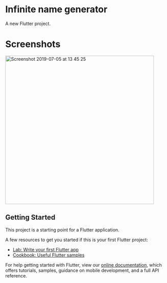 # Infinite name generator

A new Flutter project.

# Screenshots
<img width="465" alt="Screenshot 2019-07-05 at 13 45 25" src="https://user-images.githubusercontent.com/4223130/60723333-46198b00-9f2b-11e9-95a5-f39a1b092b2a.png">

## Getting Started

This project is a starting point for a Flutter application.

A few resources to get you started if this is your first Flutter project:

- [Lab: Write your first Flutter app](https://flutter.dev/docs/get-started/codelab)
- [Cookbook: Useful Flutter samples](https://flutter.dev/docs/cookbook)

For help getting started with Flutter, view our 
[online documentation](https://flutter.dev/docs), which offers tutorials, 
samples, guidance on mobile development, and a full API reference.
